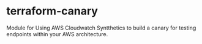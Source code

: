 # terraform-canary

Module for Using AWS Cloudwatch Syntthetics to build a canary for testing endpoints within your AWS architecture.